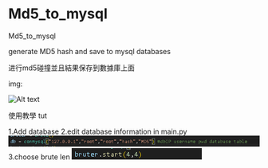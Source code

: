 # Md5_to_mysql
Md5_to_mysql

generate MD5 hash and save to mysql databases

进行md5碰撞並且結果保存到數據庫上面

img:

![Alt text](https://github.com/Neverwin1337/Md5_to_mysql/blob/main/Screenshot%202022-10-16%20183210.png)

使用教學
tut

1.Add database
2.edit database information in main.py
![Alt text](https://github.com/Neverwin1337/MD5-bruter-mysql/blob/main/Screenshot%202022-10-16%20183616.png)
3.choose brute len
![Alt text](https://github.com/Neverwin1337/MD5-bruter-mysql/blob/main/Screenshot%202022-10-16%20183624.png)
